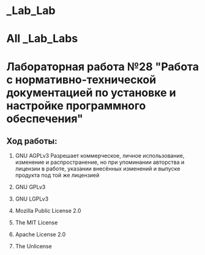 # _Lab_Lab
# All _Lab_Labs
Лабораторная работа №28 "Работа с нормативно-технической документацией по установке и настройке программного обеспечения"
=======================
Ход работы:
-------------------
1. GNU AGPLv3
Разрешает коммерческое, личное использование, изменение и распространение, но при упоминании авторства и лицензии в работе, указании внесённых изменений и выпуске продукта под той же лицензией
2. GNU GPLv3

3. GNU LGPLv3

4. Mozilla Public License 2.0

5. The MIT License

6. Apache License 2.0

7. The Unlicense
